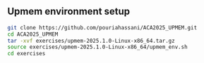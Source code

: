 ## Upmem environment setup
```bash
git clone https://github.com/pouriahassani/ACA2025_UPMEM.git
cd ACA2025_UPMEM
tar -xvf exercises/upmem-2025.1.0-Linux-x86_64.tar.gz 
source exercises/upmem-2025.1.0-Linux-x86_64/upmem_env.sh
cd exercises
```